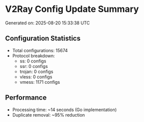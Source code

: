 # V2Ray Config Update Summary
Generated on: 2025-08-20 15:33:38 UTC

## Configuration Statistics
- Total configurations: 15674
- Protocol breakdown:
  - ss: 0 configs
  - ssr: 0 configs
  - trojan: 0 configs
  - vless: 0 configs
  - vmess: 1171 configs

## Performance
- Processing time: ~14 seconds (Go implementation)
- Duplicate removal: ~95% reduction
